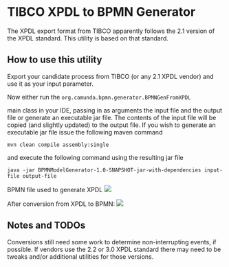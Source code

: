 # TIBCO XPDL to BPMN Generator
The XPDL export format from TIBCO apparently follows the 2.1 version of the XPDL standard. This utility is based on that standard.

## How to use this utility
Export your candidate process from TIBCO (or any 2.1 XPDL vendor) and use it as your input parameter.

Now either run the ```org.camunda.bpmn.generator.BPMNGenFromXPDL```

main class in your IDE, passing in as arguments the input file and the output file or generate an executable jar file. The contents of the input file will be copied (and slightly updated) to the output file. If you wish to generate an executable jar file issue the following maven command 

```mvn clean compile assembly:single``` 

and execute the following command using the resulting jar file

```java -jar BPMNModelGenerator-1.0-SNAPSHOT-jar-with-dependencies input-file output-file```

BPMN file used to generate XPDL
![](readme_imagesefore.PNG)

After conversion from XPDL to BPMN:
![](readme_imagesfter.PNG)

## Notes and TODOs
Conversions still need some work to determine non-interrupting events, if possible. If vendors use the 2.2 or 3.0 XPDL standard there may need to be tweaks and/or additional utilities for those versions.
